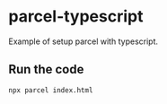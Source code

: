 # parcel-typescript
Example of setup parcel with typescript.

## Run the code

```
npx parcel index.html 
```
